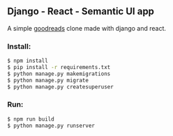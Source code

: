 ## Django - React - Semantic UI app
A simple [goodreads](https://www.goodreads.com/) clone made with django and react.

### Install:
```bash
$ npm install
$ pip install -r requirements.txt
$ python manage.py makemigrations
$ python manage.py migrate
$ python manage.py createsuperuser
```

### Run:
```bash
$ npm run build
$ python manage.py runserver
```